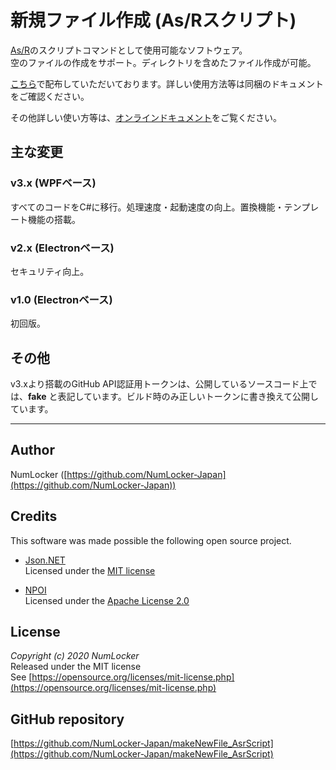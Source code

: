 # 新規ファイル作成 (As/Rスクリプト)

[As/R](https://all.undo.jp/asr/)のスクリプトコマンドとして使用可能なソフトウェア。  
空のファイルの作成をサポート。ディレクトリを含めたファイル作成が可能。

[こちら](https://all.undo.jp/asr/Appendix_UserTools.html)で配布していただいております。詳しい使用方法等は同梱のドキュメントをご確認ください。

その他詳しい使い方等は、[オンラインドキュメント](https://github.com/NumLocker-Japan/makeNewFile_AsrScript/wiki/Document_v3)をご覧ください。  

## 主な変更

### v3.x (WPFベース)

すべてのコードをC#に移行。処理速度・起動速度の向上。置換機能・テンプレート機能の搭載。

### v2.x (Electronベース)

セキュリティ向上。

### v1.0 (Electronベース)

初回版。

## その他

v3.xより搭載のGitHub API認証用トークンは、公開しているソースコード上では、**fake** と表記しています。ビルド時のみ正しいトークンに書き換えて公開しています。

---------------------

## Author

NumLocker ([https://github.com/NumLocker-Japan](https://github.com/NumLocker-Japan))

## Credits

This software was made possible the following open source project.

- [Json.NET](https://www.newtonsoft.com/json)  
Licensed under the [MIT license](https://opensource.org/licenses/mit-license.php)

- [NPOI](https://github.com/tonyqus/npoi/)  
Licensed under the [Apache License 2.0](http://www.apache.org/licenses/LICENSE-2.0)

## License

*Copyright (c) 2020 NumLocker*  
Released under the MIT license  
See [https://opensource.org/licenses/mit-license.php](https://opensource.org/licenses/mit-license.php)

## GitHub repository

[https://github.com/NumLocker-Japan/makeNewFile_AsrScript](https://github.com/NumLocker-Japan/makeNewFile_AsrScript)
